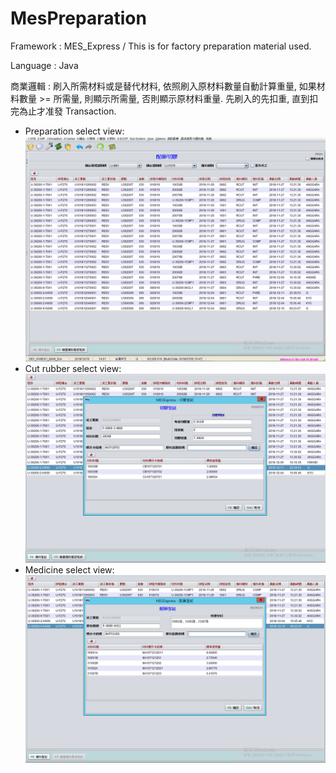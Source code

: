 # MesPreparation
Framework : MES_Express / This is for factory preparation material used. 

Language  : Java

商業邏輯   : 刷入所需材料或是替代材料, 依照刷入原材料數量自動計算重量, 如果材料數量 >= 所需量, 則顯示所需量, 否則顯示原材料重量.
            先刷入的先扣重, 直到扣完為止才准發 Transaction.

* Preparation select view: 
![image](https://github.com/hsiwei0620/MesPreparation/blob/master/prepare.png)
* Cut rubber select view:
![image](https://github.com/hsiwei0620/MesPreparation/blob/master/cutrubber.png)
* Medicine select view:
![image](https://github.com/hsiwei0620/MesPreparation/blob/master/medicine.png)

